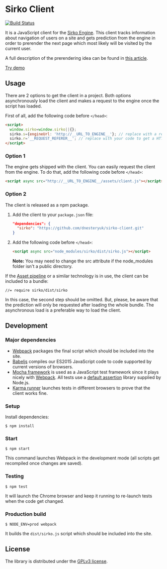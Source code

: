 # Sirko Client

[![Build Status](https://travis-ci.org/dnesteryuk/sirko-client.svg?branch=master)](https://travis-ci.org/dnesteryuk/sirko-client)

It is a JavaScript client for the [Sirko Engine](https://github.com/dnesteryuk/sirko-engine). This client tracks information about navigation of users on a site and gets prediction from the engine in order to prerender the next page which most likely will be visited by the current user.

A full description of the prerendering idea can be found in [this article](http://nesteryuk.info/2016/09/27/prerendering-pages-in-browsers.html).

[Try demo](http://demo.sirko.io)

## Usage

There are 2 options to get the client in a project. Both options asynchronously load the client and makes a request to the engine once the script has loaded.

First of all, add the following code before `</head>`:

```html
<script>
  window.sirko=window.sirko||{};
  sirko.s={engineUrl: 'http://__URL_TO_ENGINE__'}; // replace with a real url
  sirko.r='__REQUEST_REFERER__'; // replace with your code to get a HTTP REFERER
</script>
```

### Option 1

The engine gets shipped with the client. You can easily request the client from the engine. To do that, add the following code before `</head>`:

```html
<script async src="http://__URL_TO_ENGINE__/assets/client.js"></script>
```

### Option 2

The client is released as a npm package.

1. Add the client to your `package.json` file:

    ```json
    "dependencies": {
      "sirko": "https://github.com/dnesteryuk/sirko-client.git"
    }
    ```

2. Add the following code before `</head>`:

    ```html
    <script async src="node_modules/sirko/dist/sirko.js"></script>
    ```

    **Note:** You may need to change the src attribute if the node_modules folder isn't a public directory.

If the [Asset pipeline](http://guides.rubyonrails.org/asset_pipeline.html) or a similar technology is in use, the client can be included to a bundle:

```
//= require sirko/dist/sirko
```

In this case, the second step should be omitted. But, please, be aware that the prediction will only be requested after loading the whole bundle. The asynchronous load is a preferable way to load the client.

## Development

### Major dependencies

  - [Webpack](http://webpack.github.io/docs/) packages the final script which should be included into the site.
  - [Babeljs](https://babeljs.io/) compiles our ES2015 JavaScript code to code supported by current versions of browsers.
  - [Mocha framework](https://mochajs.org/) is used as a JavaScript test framework since it plays nicely with [Webpack](http://webpack.github.io/docs/testing.html). All tests use a [default assertion](https://nodejs.org/api/assert.html) library supplied by Node.js.
  - [Karma runner](http://karma-runner.github.io/) launches tests in different browsers to prove that the client works fine.

### Setup

Install dependencies:

```
$ npm install
```

### Start

```
$ npm start
```

This command launches Webpack in the development mode (all scripts get recompiled once changes are saved).

### Testing

```
$ npm test
```

It will launch the Chrome browser and keep it running to re-launch tests when the code get changed.

### Production build

```
$ NODE_ENV=prod webpack
```

It builds the `dist/sirko.js` script which should be included into the site.

## License

The library is distributed under the [GPLv3 license](https://github.com/dnesteryuk/sirko-client/blob/master/LICENSE.txt).
